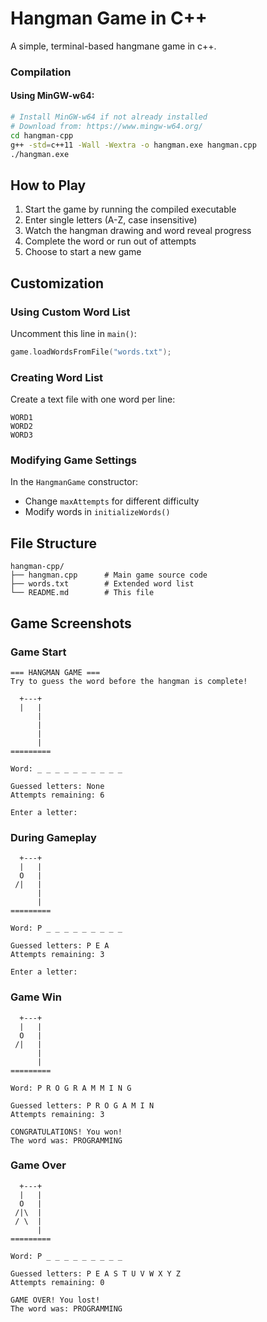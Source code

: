 # Hangman Game in C++

A simple, terminal-based hangmane game in c++.

### Compilation

#### Using MinGW-w64:
```bash
# Install MinGW-w64 if not already installed
# Download from: https://www.mingw-w64.org/
cd hangman-cpp
g++ -std=c++11 -Wall -Wextra -o hangman.exe hangman.cpp
./hangman.exe
```

## How to Play

1. Start the game by running the compiled executable
2. Enter single letters (A-Z, case insensitive)
3. Watch the hangman drawing and word reveal progress
4. Complete the word or run out of attempts
5. Choose to start a new game

## Customization

### Using Custom Word List
Uncomment this line in `main()`:
```cpp
game.loadWordsFromFile("words.txt");
```

### Creating Word List
Create a text file with one word per line:
```
WORD1
WORD2
WORD3
```

### Modifying Game Settings
In the `HangmanGame` constructor:
- Change `maxAttempts` for different difficulty
- Modify words in `initializeWords()`

## File Structure
```
hangman-cpp/
├── hangman.cpp      # Main game source code
├── words.txt        # Extended word list
└── README.md        # This file
```

## Game Screenshots

### Game Start
```
=== HANGMAN GAME ===
Try to guess the word before the hangman is complete!

  +---+
  |   |
      |
      |
      |
      |
=========

Word: _ _ _ _ _ _ _ _ _ _

Guessed letters: None
Attempts remaining: 6

Enter a letter:
```

### During Gameplay
```
  +---+
  |   |
  O   |
 /|   |
      |
      |
=========

Word: P _ _ _ _ _ _ _ _ _

Guessed letters: P E A
Attempts remaining: 3

Enter a letter:
```

### Game Win
```
  +---+
  |   |
  O   |
 /|   |
      |
      |
=========

Word: P R O G R A M M I N G

Guessed letters: P R O G A M I N
Attempts remaining: 3

CONGRATULATIONS! You won!
The word was: PROGRAMMING
```

### Game Over
```
  +---+
  |   |
  O   |
 /|\  |
 / \  |
      |
=========

Word: P _ _ _ _ _ _ _ _ _

Guessed letters: P E A S T U V W X Y Z
Attempts remaining: 0

GAME OVER! You lost!
The word was: PROGRAMMING
```

